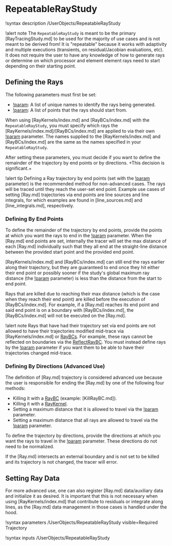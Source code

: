 # RepeatableRayStudy

!syntax description /UserObjects/RepeatableRayStudy

!alert note
The `RepeatableRayStudy` is meant to be the primary [RayTracingStudy.md] to be used for the majority of use cases and is not meant to be derived from! It is "repeatable" because it works with adaptivity and multiple executions (transients, on residual/Jacobian evaluations, etc). It does not require the user to have any knowledge of how to generate rays or determine on which processor and element element rays need to start depending on their starting point.

## Defining the Rays

The following parameters must first be set:

- [!param](/UserObjects/RepeatableRayStudy/names): A list of unique names to identify the rays being generated.
- [!param](/UserObjects/RepeatableRayStudy/start_points): A list of points that the rays should start from.

When using [RayKernels/index.md] and [RayBCs/index.md] with the `RepeatableRayStudy`, you must specify which rays the [RayKernels/index.md]/[RayBCs/index.md] are applied to via their own [!param](/UserObjects/RepeatableRayStudy/names) parameter. The names supplied to the [RayKernels/index.md] and [RayBCs/index.md] are the same as the names specified in your `RepeatableRayStudy`.

After setting these parameters, you must decide if you want to define the remainder of the trajectory by end points or by directions. +This decision is significant.+

!alert tip
Defining a Ray trajectory by end points (set with the [!param](/UserObjects/RepeatableRayStudy/end_points) parameter) is the recommended method for non-advanced cases. The rays will be traced until they reach the user-set end point. Example use cases of setting [Ray.md] trajectories via end points are line sources and line integrals, for which examples are found in [line_sources.md] and [line_integrals.md], respectively.

### Defining By End Points

To define the remainder of the trajectory by end points, provide the points at which you want the rays to end in the [!param](/UserObjects/RepeatableRayStudy/end_points) parameter. When the [Ray.md] end points are set, internally the tracer will set the max distance of each [Ray.md] individually such that they all end at the straight-line distance between the provided start point and the provided end point.

[RayKernels/index.md] and [RayBCs/index.md] can still end the rays earlier along their trajectory, but they are guaranteed to end once they hit either their end point or possibly sooner if the study's global maximum ray distance (the [!param](/UserObjects/RepeatableRayStudy/ray_distance) parameter) is less than the distance from the start to end point.

Rays that are killed due to reaching their max distance (which is the case when they reach their end point) are killed before the execution of [RayBCs/index.md]. For example, if a [Ray.md] reaches its end point and said end point is on a boundary with [RayBCs/index.md], the [RayBCs/index.md] will not be executed on the [Ray.md].

!alert note
Rays that have had their trajectory set via end points are not allowed to have their trajectories modified mid-trace via [RayKernels/index.md] or [RayBCs](RayBCs/index.md). For example, these rays cannot be reflected on boundaries via the [ReflectRayBC](ReflectRayBC.md). You must instead define rays by the [!param](/UserObjects/RepeatableRayStudy/directions) parameter if you want them to be able to have their trajectories changed mid-trace.

### Defining By Directions (Advanced Use)

The definition of [Ray.md] trajectory is considered advanced use because the user is responsible for ending the [Ray.md] by one of the following four methods:

- Killing it with a [RayBC](RayBCs/index.md) (example: [KillRayBC.md]).
- Killing it with a [RayKernel](RayKernels/index.md).
- Setting a maximum distance that it is allowed to travel via the [!param](/UserObjects/RepeatableRayStudy/max_distances) parameter.
- Setting a maximum distance that all rays are allowed to travel via the [!param](/UserObjects/RepeatableRayStudy/ray_distance) parameter.

To define the trajectory by directions, provide the directions at which you want the rays to travel in the [!param](/UserObjects/RepeatableRayStudy/directions) parameter. These directions do not need to be normalized.

If the [Ray.md] intersects an external boundary and is not set to be killed and its trajectory is not changed, the tracer will error.

## Setting Ray Data

For more advanced use, one can also register [Ray.md] data/auxiliary data and initialize it as desired. It is important that this is not necessary when using [RayKernels/index.md] that contribute to residuals or integrate along lines, as the [Ray.md] data management in those cases is handled under the hood.

!syntax parameters /UserObjects/RepeatableRayStudy
  visible=Required Trajectory

!syntax inputs /UserObjects/RepeatableRayStudy
